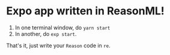# Expo app written in ReasonML!

1. In one terminal window, do `yarn start`
2. In another, do `exp start`.

That's it, just write your `Reason` code in `re`.
